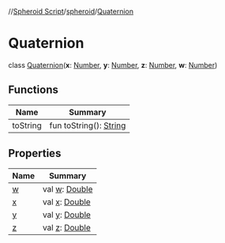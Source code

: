//[Spheroid Script](../../index.md)/[spheroid](../index.md)/[Quaternion](index.md)



# Quaternion  
 class [Quaternion](index.md)(**x**: [Number](../-number/index.md), **y**: [Number](../-number/index.md), **z**: [Number](../-number/index.md), **w**: [Number](../-number/index.md))   


## Functions  
  
|  Name|  Summary| 
|---|---|
| toString| fun toString(): [String](../../spheroid/-string/index.md)  <br>


## Properties  
  
|  Name|  Summary| 
|---|---|
| [w](index.md#spheroid/Quaternion/w/#/PointingToDeclaration/)|  val [w](index.md#spheroid/Quaternion/w/#/PointingToDeclaration/): [Double](../-double/index.md)   <br>
| [x](index.md#spheroid/Quaternion/x/#/PointingToDeclaration/)|  val [x](index.md#spheroid/Quaternion/x/#/PointingToDeclaration/): [Double](../-double/index.md)   <br>
| [y](index.md#spheroid/Quaternion/y/#/PointingToDeclaration/)|  val [y](index.md#spheroid/Quaternion/y/#/PointingToDeclaration/): [Double](../-double/index.md)   <br>
| [z](index.md#spheroid/Quaternion/z/#/PointingToDeclaration/)|  val [z](index.md#spheroid/Quaternion/z/#/PointingToDeclaration/): [Double](../-double/index.md)   <br>

